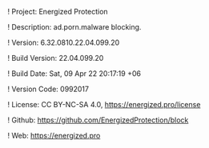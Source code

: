 ! Project: Energized Protection

! Description: ad.porn.malware blocking.

! Version: 6.32.0810.22.04.099.20

! Build Version: 22.04.099.20

! Build Date: Sat, 09 Apr 22 20:17:19 +06

! Version Code: 0992017

! License: CC BY-NC-SA 4.0, https://energized.pro/license

! Github: https://github.com/EnergizedProtection/block

! Web: https://energized.pro
